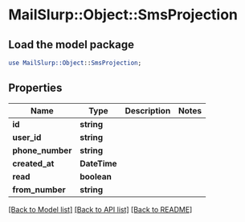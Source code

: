 # MailSlurp::Object::SmsProjection

## Load the model package
```perl
use MailSlurp::Object::SmsProjection;
```

## Properties
Name | Type | Description | Notes
------------ | ------------- | ------------- | -------------
**id** | **string** |  | 
**user_id** | **string** |  | 
**phone_number** | **string** |  | 
**created_at** | **DateTime** |  | 
**read** | **boolean** |  | 
**from_number** | **string** |  | 

[[Back to Model list]](../README#documentation-for-models) [[Back to API list]](../README#documentation-for-api-endpoints) [[Back to README]](../README)


